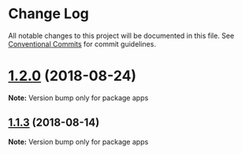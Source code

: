 # Change Log

All notable changes to this project will be documented in this file.
See [Conventional Commits](https://conventionalcommits.org) for commit guidelines.

<a name="1.2.0"></a>
# [1.2.0](https://github.com/Jekiwijaya/rps-1/compare/v1.1.3...v1.2.0) (2018-08-24)

**Note:** Version bump only for package apps





<a name="1.1.3"></a>
## [1.1.3](https://github.com/Jekiwijaya/rps/compare/v1.1.2...v1.1.3) (2018-08-14)

**Note:** Version bump only for package apps
